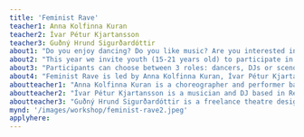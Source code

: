 ```yaml
---
title: 'Feminist Rave'
teacher1: Anna Kolfinna Kuran
teacher2: Ívar Pétur Kjartansson
teacher3: Guðný Hrund Sigurðardóttir
about1: "Do you enjoy dancing? Do you like music? Are you interested in feminism?"
about2: "This year we invite youth (15-21 years old) to participate in the workshop Feminist Rave. The workshop draws inspiration from rave culture and is a feminist utopia where all are free to express themselves and move as they wish to music of their own choice. During a week-long workshop, participants will experiment within dance, DJ-ing and scenography. Together they will create a new dance piece, an epic rave where all feel safe regardless of gender expression, style of dancing or manner of dressing. "
about3: "Participants can choose between 3 roles: dancers, DJs or scenographers. Previous experience is not required. The work will be performed for a public audience at the end of the week."
about4: "Feminist Rave is led by Anna Kolfinna Kuran, Ívar Pétur Kjartansson og Guðný Hrund Sigurðardóttir."
aboutteacher1: "Anna Kolfinna Kuran is a choreographer and performer based in Reykjavik, Iceland. She received her Bachelor's degree in contemporary dance from Iceland University of the Arts in 2013. In the spring of 2017 she completed her Master’s degree from New York University in Performance Studies. Anna has worked on various projects such as the long term collaborations Dætur (e. Daughters) and Kraftverk and a personal project titled Woman Landscape in which she explores the connection between space and gender. The latest development within Woman Landscape is the Takeover Series, which is a social art project bringing together women of all ages and different backgrounds in a simple performative ceremony. Her most recent work includes choreography for plays Fyrrverandi and Mátulegir at the City Theater in Reykjavik, and Feminist Rave, a dance piece created with teenagers which premiered at Reykjavik Dance Festival 2022."
aboutteacher2: "Ívar Pétur Kjartansson is a musician and DJ based in Reykjavik, Iceland. Ívar works in most forms of music including composing for film, TV, Advertising, stage and installations, performing on stage around the world in various bands such as FM Belfast, Benni Hemm Hemm, Good Moon Deer and more, Dj-ing in clubs and conceptual DJ sets to working and in cross-disciplinary pieces for stage as a composer and performer on stage. One of Ívar’s most recent work for stage is Baby Rave in collaboration with Reykjavik Dance Festival, a curated party for children where they are invited on a journey around the world with music. Ívar performed the work at the LungA Family Festival in 2023."
aboutteacher3: "Guðný Hrund Sigurðardóttir is a freelance theatre designer that works throughout performance art. Guðný graduated from the fine art department at the Iceland University of Arts in 2006. In 2011 she graduated from the theatre design department at the Royal Welsh College of Music and Drama. After graduation she focused on set and costume design for performance and has worked on various productions and projects in Iceland and the UK. Her projects have toured around the world, mostly Europe. She was one of the designers exhibiting at the World Stage Design in 2013. Gudny has been nominated for the Icelandic Theatre prize Griman for set and costumes and once won the award for best costumes (2019 for Eydur). She has collaborated with many independent choreographers like Marble Crowd, Saga Sigurdardottir, Valgerdur Runarsdottir and Anna Kolfinna to name a few. She is one of the artistic directors at Bird & Bat that is a performance company focusing on young audience. Bird & Bat has been nominated to the Icelandic Performing Arts Award Griman for all of their productions and in the year 2016 they won the Griman prize for Best children show of the year ( Vera & Water). Current shows: Islandsklukkan, National Theatre; Prinsinn, National Theatre; Kjarval, City Theatre; Góda ferd inn i gomul sar, City Theatre; Feminist Rave with Anna Kolfinna and Ivar Petur. Guðný has a passion for concepts and loves making a world around her projects that sparks like a firework."
mynd: '/images/workshop/feminist-rave2.jpeg'
applyhere: 
---
```

